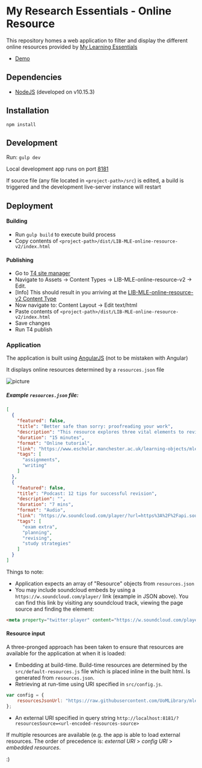 # My Research Essentials - Online Resource

This repository homes a web application to filter and display the different online resources provided by [My Learning Essentials](https://www.library.manchester.ac.uk/using-the-library/staff/research/my-research-essentials/online-resources/)

- [Demo](https://uomlibrary.github.io/mre-online-resources/)
<!-- - [Link to Production](https://www.library.manchester.ac.uk/using-the-library/students/training-and-skills-support/my-learning-essentials/online-resources/)
- [Link to Dev](http://libdev.cmsstage.manchester.ac.uk/using-the-library/students/training-and-skills-support/my-learning-essentials/online-resources/) -->

## Dependencies

- [NodeJS](https://nodejs.org/) (developed on v10.15.3)

## Installation

```npm install```

## Development
Run: ```gulp dev```

Local development app runs on port [8181](http://localhost:8181)

If source file (any file located in ```<project-path>/src```) is edited, a build is triggered and the development live-server instance will restart

## Deployment

#### Building
- Run ```gulp build``` to execute build process
- Copy contents of ```<project-path>/dist/LIB-MLE-online-resource-v2/index.html```

#### Publishing
- Go to [T4 site manager](https://sitemanager.manchester.ac.uk)
- Navigate to Assets -> Content Types -> LIB-MLE-online-resource-v2 -> Edit. 
- [Info] This should result in you arriving at the [LIB-MLE-online-resource-v2 Content Type](https://sitemanager.manchester.ac.uk/terminalfour/SiteManager?ctfn=template&fnno=10&tid=1953&gid=668)
- Now navigate to: Content Layout -> Edit text/html
- Paste contents of ```<project-path>/dist/LIB-MLE-online-resource-v2/index.html```
- Save changes
- Run T4 publish

### Application

The application is built using [AngularJS](https://angularjs.org/) (not to be mistaken with Angular)

It displays online resources determined by a ```resources.json``` file

![picture](screenshot.png)

##### Example ```resources.json``` file:
```json
[
  {
    "featured": false,
    "title": "Better safe than sorry: proofreading your work",
    "description": "This resource explores three vital elements to review when proofreading your work - flow, clarity and accuracy - and gives you a chance to learn about and apply some techniques to ensure that you check your work properly.",
    "duration": "15 minutes",
    "format": "Online tutorial",
    "link": "https://www.escholar.manchester.ac.uk/learning-objects/mle/proofreading/",
    "tags": [
      "assignments",
      "writing"
    ]
  },
  {
    "featured": false,
    "title": "Podcast: 12 tips for successful revision",
    "description": "",
    "duration": "7 mins",
    "format": "Audio",
    "link": "https://w.soundcloud.com/player/?url=https%3A%2F%2Fapi.soundcloud.com%2Ftracks%2F294406254&auto_play=false&show_artwork=true&visual=true&origin=twitter",
    "tags": [
      "exam extra",
      "planning",
      "revising",
      "study strategies"
    ]
  }
]
```

Things to note:
- Application expects an array of "Resource" objects from ```resources.json```
- You may include soundcloud embeds by using a ```https://w.soundcloud.com/player/``` link (example in JSON above). You can find this link by visiting any soundcloud track, viewing the page source and finding the element:
```html
<meta property="twitter:player" content="https://w.soundcloud.com/player/?url=https%3A%2F%2Fapi.soundcloud.com%2Ftracks%2F294406254&amp;auto_play=false&amp;show_artwork=true&amp;visual=true&amp;origin=twitter">
```

#### Resource input

A three-pronged approach has been taken to ensure that resources are available for the application at when it is loaded:

- Embedding at build-time. Build-time resources are determined by the ```src/default-resources.js``` file which is placed inline in the built html. Is generated from ```resources.json```.
- Retrieving at run-time using URI specified in ```src/config.js```. 
``` js
var config = {
    resourcesJsonUrl: "https://raw.githubusercontent.com/UoMLibrary/mle-online-resources/master/resources.json"
};
```
- An external URI specified in query string ```http://localhost:8181/?resourcesSource=<url-encoded-resources-source>```

If multiple resources are available (e.g. the app is able to load external resources. The order of precedence is: *external URI* > *config URI* > *embedded resources*.

:)